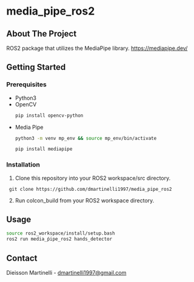# media_pipe_ros2
<!-- ABOUT THE PROJECT -->
## About The Project
ROS2 package that utilizes the MediaPipe library.
https://mediapipe.dev/
<!-- GETTING STARTED -->
## Getting Started

### Prerequisites
* Python3
* OpenCV
    ```sh
  pip install opencv-python
  ```
* Media Pipe
  ```sh
  python3 -m venv mp_env && source mp_env/bin/activate
  ```
  ```sh
  pip install mediapipe
  ```
### Installation
1. Clone this repository into your ROS2 workspace/src directory.
 ```
  git clone https://github.com/dmartinelli1997/media_pipe_ros2
  ``` 
2. Run colcon_build from your ROS2 workspace directory.
<!-- USAGE EXAMPLES -->
## Usage
  ```sh
  source ros2_workspace/install/setup.bash
  ros2 run media_ṕipe_ros2 hands_detector
  ```
<!-- CONTACT -->
## Contact

Dieisson Martinelli - dmartinelli1997@gmail.com
